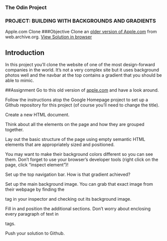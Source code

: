 ### The Odin Project
### PROJECT: BUILDING WITH BACKGROUNDS AND GRADIENTS
Apple.com Clone 
###Objective
Clone an [older version of Apple.com](https://web.archive.org/web/20140301004610/http://www.apple.com/) from web.archive.org.
[View Solution in browser](https://gt001.github.io/TOP-Apple.com-Clone/)

## Introduction
In this project you’ll clone the website of one of the most design-forward companies in the world. It’s not a very complex site but it uses background photos well and the navbar at the top contains a gradient that you should be able to mimic.

##Assignment
Go to this old version of [apple.com](https://web.archive.org/web/20140301004610/http://www.apple.com/) and have a look around.

Follow the instructions atop the Google Homepage project to set up a Github repository for this project (of course you’ll need to change the title).

Create a new HTML document.

Think about all the elements on the page and how they are grouped together.

Lay out the basic structure of the page using empty semantic HTML elements that are appropriately sized and positioned. 

You may want to make their background colors different so you can see them. Don’t forget to use your browser’s developer tools (right click on the page, click “inspect element”)!

Set up the top navigation bar. How is that gradient achieved?

Set up the main background image. You can grab that exact image from their webpage by finding the <section id="hero"> tag in your inspector and checking out its background image.

Fill in and position the additional sections. Don’t worry about enclosing every paragraph of text in <p> tags.

Push your solution to Github.